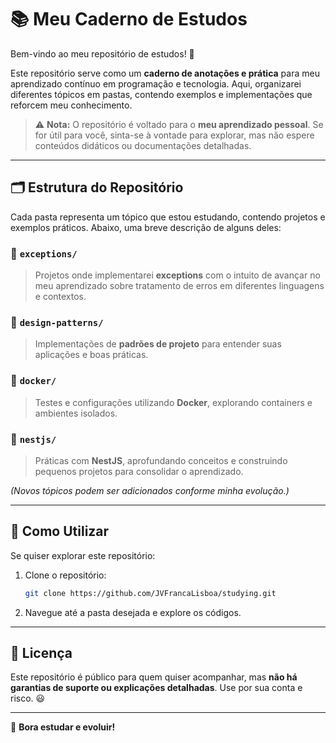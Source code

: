 # 📚 Meu Caderno de Estudos

Bem-vindo ao meu repositório de estudos! 🚀

Este repositório serve como um **caderno de anotações e prática** para meu aprendizado contínuo em programação e tecnologia. Aqui, organizarei diferentes tópicos em pastas, contendo exemplos e implementações que reforcem meu conhecimento.

> ⚠ **Nota:** O repositório é voltado para o **meu aprendizado pessoal**. Se for útil para você, sinta-se à vontade para explorar, mas não espere conteúdos didáticos ou documentações detalhadas.

---

## 🗂 Estrutura do Repositório
Cada pasta representa um tópico que estou estudando, contendo projetos e exemplos práticos. Abaixo, uma breve descrição de alguns deles:

### 📌 `exceptions/`
> Projetos onde implementarei **exceptions** com o intuito de avançar no meu aprendizado sobre tratamento de erros em diferentes linguagens e contextos.

### 📌 `design-patterns/`
> Implementações de **padrões de projeto** para entender suas aplicações e boas práticas.

### 📌 `docker/`
> Testes e configurações utilizando **Docker**, explorando containers e ambientes isolados.

### 📌 `nestjs/`
> Práticas com **NestJS**, aprofundando conceitos e construindo pequenos projetos para consolidar o aprendizado.

*(Novos tópicos podem ser adicionados conforme minha evolução.)*

---

## 🔧 Como Utilizar
Se quiser explorar este repositório:
1. Clone o repositório:
   ```sh
   git clone https://github.com/JVFrancaLisboa/studying.git
   ```
2. Navegue até a pasta desejada e explore os códigos.

---

## 📜 Licença
Este repositório é público para quem quiser acompanhar, mas **não há garantias de suporte ou explicações detalhadas**. Use por sua conta e risco. 😃

---

🚀 **Bora estudar e evoluir!**
